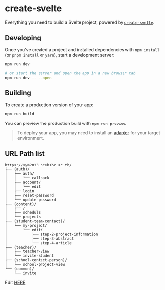 # create-svelte

Everything you need to build a Svelte project, powered by [`create-svelte`](https://github.com/sveltejs/kit/tree/master/packages/create-svelte).

## Developing

Once you've created a project and installed dependencies with `npm install` (or `pnpm install` or `yarn`), start a development server:

```bash
npm run dev

# or start the server and open the app in a new browser tab
npm run dev -- --open
```

## Building

To create a production version of your app:

```bash
npm run build
```

You can preview the production build with `npm run preview`.

> To deploy your app, you may need to install an [adapter](https://kit.svelte.dev/docs/adapters) for your target environment.

## URL Path list

```
https://sym2023.pcshsbr.ac.th/
├── (auth)/
│   ├── auth/
│   │   └── callback
│   ├── account/
│   │   └── edit
│   ├── login
│   ├── reset-password
│   └── update-password
├── (content)/
│   ├── /
│   ├── scheduls
│   └── projects
├── (student-team-contact)/
│   └── my-project/
│       └── edit/
│           ├── step-2-project-information
│           ├── step-3-abstract
│           └── step-4-article
├── (teacher)/
│   ├── teacher-view
│   └── invite-student
├── (school-contact-person)/
│   └── school-project-view
└── (common)/
    └── invite
```

Edit [HERE](<https://tree.nathanfriend.io/?s=(%27optiCs!(%27fancy!true~fullPath!false~trailingSlash!true~rootDot!false)~G(%27G%27https%3A%2F%2Fsym2023.pcshsbr.E.th%2F6auth8auth*5callbEk*EcountJ*login*resetB*updaFB6cCFnt8%2F*scheduls*7s6H-Fam-K8my-7J92-7-informatiC93-abstrEt94-article6L8L-view*inviF-H6IK-persC8I7-view6commC8inviF**A%27)~versiC!%271%27)*A55%20%206A%7B7project8%7D*9*55sFp-A%5Cn5B-passwordConEacFteGsource!HstudentIschool-J*5editKcCtEtLFEher%01LKJIHGFECBA98765*>)
